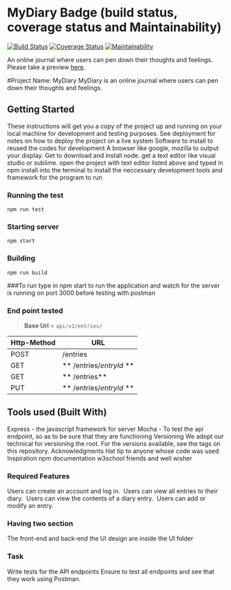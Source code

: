 

# MyDiary Badge (build status, coverage status and Maintainability)
[![Build Status](https://travis-ci.org/supershegs/MyDiary.svg?branch=diary)](https://travis-ci.org/supershegs/MyDiary)
[![Coverage Status](https://coveralls.io/repos/github/supershegs/MyDiary/badge.svg)](https://coveralls.io/github/supershegs/MyDiary)
[![Maintainability](https://api.codeclimate.com/v1/badges/8c8e93f8605acff751f6/maintainability)](https://codeclimate.com/github/supershegs/MyDiary/maintainability)

An online journal where users can pen down their thoughts and feelings.
Please take a preview [here](https://supershegs.github.io/MyDiary/UI/).

#Project Name: MyDiary
 MyDiary is an online journal where users can pen down their thoughts and feelings.  
   
## Getting Started
These instructions will get you a copy of the project up and running on your local machine for development and testing purposes. See deployment for notes on how to deploy the project on a live system
Software to install to reused the codes for development
A browser like google, mozilla to output your display.
Get to download and install node.
get a text editor like visual studio or sublime.
open the project with text editor listed above and typed in npm install into the terminal to install the neccessary development tools and framework for the program to run

### Running the test
```
npm run test
```
### Starting server
```
npm start
```
### Building 
```
npm run build
``` 
  ###To run
type in npm start to run the application and watch for the server is running on port 3000 before testing with postman

### End point tested
>**Base Url** = `api/v1/entries/`

|Http-Method | URL |
|---|---|
| POST| /entries|
| GET|** /entries/*entryId* ** |
| GET|** /entries**|
| PUT|** /entries/*entryId* **|

##  Tools used (Built With) 
Express - the javascript framework for server
Mocha - To test the api endpoint, so as to be sure that they are functioning 
Versioning
We adopt our technical for versioning the root. For the versions available, see the tags on this repository.
Acknowledgments
Hat tip to anyone whose code was used
Inspiration
npm documentation
w3school
friends and well wisher

 ###  Required Features 
Users can create an account and log in.  
Users can view all entries to their diary.  
Users can view the contents of a diary entry.  
Users can add or modify an entry. 

### Having two section
The front-end and back-end
the UI design are inside the UI folder

### Task
Write tests for the API endpoints
Ensure to test all endpoints and see that they work using Postman.


